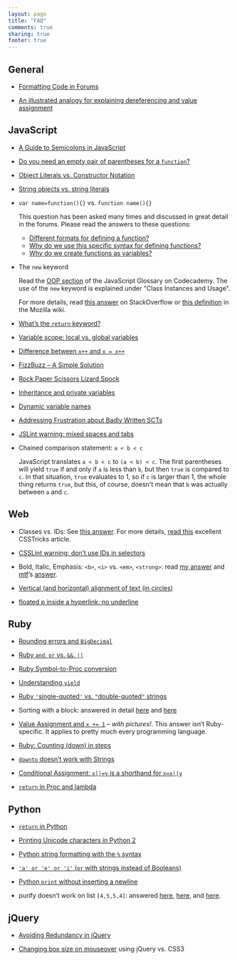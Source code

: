 ```yaml
---
layout: page
title: "FAQ"
comments: true
sharing: true
footer: true
---
```


## General
- [Formatting Code in Forums](http://www.codecademy.com/forum_questions/509b9e7c3feca80200001d40#response-509bc71d6d816a0200003251)

- [An illustrated analogy for explaining dereferencing and value assignment](http://www.codecademy.com/forum_questions/514788af008571acea000271)


## JavaScript
- [A Guide to Semicolons in JavaScript](http://www.codecademy.com/blog/78)

- [Do you need an empty pair of parentheses for a `function`?](http://www.codecademy.com/forum_questions/4f6108e51a440d000300e959)

- [Object Literals vs. Constructor Notation](http://www.codecademy.com/forum_questions/5100b32aa51d4373ea000d2d)

- [String objects vs. string literals](http://www.codecademy.com/forum_questions/4f568efbb89a8a000306c282#response-4f5745343508c7000300c5d0)

- `var name=function(){}` vs. `function name(){}`

	This question has been asked many times and discussed in great detail in the forums. Please read the answers to these questions:

	- [Different formats for defining a function?][1]
	- [Why do we use this specific syntax for defining functions?][2]
	- [Why do we create functions as variables?][3]

[1]: http://www.codecademy.com/forum_questions/4f14a620312f04000100cf97
[2]: http://www.codecademy.com/forum_questions/505a2562f0dfd30002049eb0
[3]: http://www.codecademy.com/forum_questions/4f4ceb235e0a2000030161a2


- The `new` keyword

	Read the [OOP section][4] of the JavaScript Glossary on Codecademy. The use of the `new` keyword is explained under "Class Instances and Usage".

	For more details, read [this answer][5] on StackOverflow or [this definition][6] in the Mozilla wiki.

[4]: http://www.codecademy.com/glossary/javascript#oop
[5]: http://stackoverflow.com/a/3658673/1030985
[6]: https://developer.mozilla.org/en-US/docs/JavaScript/Reference/Operators/new


- [What’s the `return` keyword?](http://www.codecademy.com/forum_questions/510c7d85a5aa59539400118b)

- [Variable scope: local vs. global variables](http://www.codecademy.com/forum_questions/514900b642e721e65d0003f1#response-5149ee5c8613d3c2530000a7)

- [Difference between `x++` and `x = x++`](http://www.codecademy.com/forum_questions/514995a07272221a5b001f32)

- [FizzBuzz – A Simple Solution](http://labs.codecademy.com/2Tf#:workspace)

- [Rock Paper Scissors Lizard Spock](http://www.codecademy.com/forum_questions/4f622f7597d895000301f540)

- [Inheritance and private variables](http://www.codecademy.com/forum_questions/4f554438feda570003002214)

- [Dynamic variable names](http://www.codecademy.com/forum_questions/51068e93f73ad4947a005629)

- [Addressing Frustration about Badly Written SCTs](http://www.codecademy.com/forum_questions/505c68d2b447eb0002049f6b)

- [JSLint warning: mixed spaces and tabs](http://www.codecademy.com/forum_questions/5087f2b63b7cfd02000041ad)

- Chained comparison statement: `a < b < c`

	JavaScript translates `a < b < c` to `(a < b) < c`. The first parentheses will yield `true` if and only if `a` is less than `b`, but then `true` is compared to `c`. In that situation, `true` evaluates to 1, so if `c` is larger than 1, the whole thing returns `true`, but this, of course, doesn't mean that `b` was actually between `a` and `c`.


## Web
- Classes vs. IDs: See [this answer](http://www.codecademy.com/forum_questions/503c822b2fe4f200020105d6). For more details, [read this](http://css-tricks.com/the-difference-between-id-and-class/) excellent CSSTricks article.

- [CSSLint warning: don’t use IDs in selectors](http://www.codecademy.com/forum_questions/50b26dcfa6e5461b2a0003b9)

- Bold, Italic, Emphasis: `<b>`, `<i>` vs. `<em>`, `<strong>`: read [my answer][7] and [mtf](http://www.codecademy.com/mtf)’s [answer][8].
  
- [Vertical (and horizontal) alignment of text (in circles)](http://www.codecademy.com/forum_questions/51db458b9c4e9d073a000613#response-51dd43819c4e9d6c7c00512d)

- [floated p inside a hyperlink: no underline](http://www.codecademy.com/forum_questions/51dce51c8c1ccc8a8a000552)


[7]: http://www.codecademy.com/forum_questions/5079b690918e7b02000008ce
[8]: http://www.codecademy.com/forum_questions/50908c3176c79b0200000379


## Ruby
- [Rounding errors and `BigDecimal`](http://www.codecademy.com/forum_questions/50fe886f68fc44056f00626c)

- [Ruby `and`, `or` vs. `&&`, `||`](http://www.codecademy.com/forum_questions/5102b8a393ffa230930003aa)

- [Ruby Symbol-to-Proc conversion](http://www.codecademy.com/forum_questions/510f1e971ceaf3de2e002348)

- [Understanding `yield`](http://www.codecademy.com/forum_questions/51c72e759c4e9d410501df42#response-51c75f68631fe903b4001e5d)

- [Ruby `'`single-quoted`'` vs. `"`double-quoted`"` strings](http://www.codecademy.com/forum_questions/514b78373d1166aa0d000051#response-514c30e0eafed913280015c6)

- Sorting with a block: answered in detail [here][9] and [here][10]

[9]: http://www.codecademy.com/forum_questions/51460322cedb4b1444006c54#response-51461350bde24d1bb00070b4
[10]: http://www.codecademy.com/forum_questions/514800a3012400221a0018a6#response-5149ad20252e31d4950022b9

- [Value Assignment and `x += 1`](http://www.codecademy.com/forum_questions/514788af008571acea000271) – *with pictures!*. This answer isn’t Ruby-specific. It applies to pretty much every programming language.

- [Ruby: Counting (down) in steps](http://www.codecademy.com/forum_questions/5147a712474ee6b056001411)

- [`downto` doesn’t work with Strings](http://www.codecademy.com/forum_questions/514c5d99fe6e1714b8001d9a)

- [Conditional Assignment: `x||=y` is a shorthand for `x=x||y`](http://www.codecademy.com/forum_questions/5149680470d288f3540016f6#response-5149c7c787058869e2002a48)

- [`return` in Proc and lambda](http://www.codecademy.com/forum_questions/51c8eb25282ae38108005a51#response-51c94f837c82ca187300b0f1)


## Python
- [`return` in Python](http://www.codecademy.com/forum_questions/51c0e35d7c82caace80008b1)

- [Printing Unicode characters in Python 2](http://www.codecademy.com/forum_questions/5099b78905ac410200003298)

- [Python string formatting with the `%` syntax](http://www.codecademy.com/forum_questions/5144f03a197a33b3e5000c15)

- [`'a' or 'e' or 'i'` (`or` with strings instead of Booleans)](http://www.codecademy.com/forum_questions/5145eec9ca49551635006101)

- [Python `print` without inserting a newline](http://www.codecademy.com/forum_questions/510b26d889df24a7930019a4)

- purify doesn’t work on list `[4,5,5,4]`: answered [here][11], [here][12], and [here][13].

[11]: http://www.codecademy.com/forum_questions/51020170958665ced4000775
[12]: http://www.codecademy.com/forum_questions/5102f0fe0f10f34bc500049b
[13]: http://www.codecademy.com/forum_questions/510769cab6bc6bdce50013b8


## jQuery
- [Avoiding Redundancy in jQuery](http://www.codecademy.com/forum_questions/5125a0fe7352f2bf9e005273)

- [Changing box size on mouseover](http://www.codecademy.com/forum_questions/516c934a3168b4d8f700277e) using jQuery vs. CSS3
